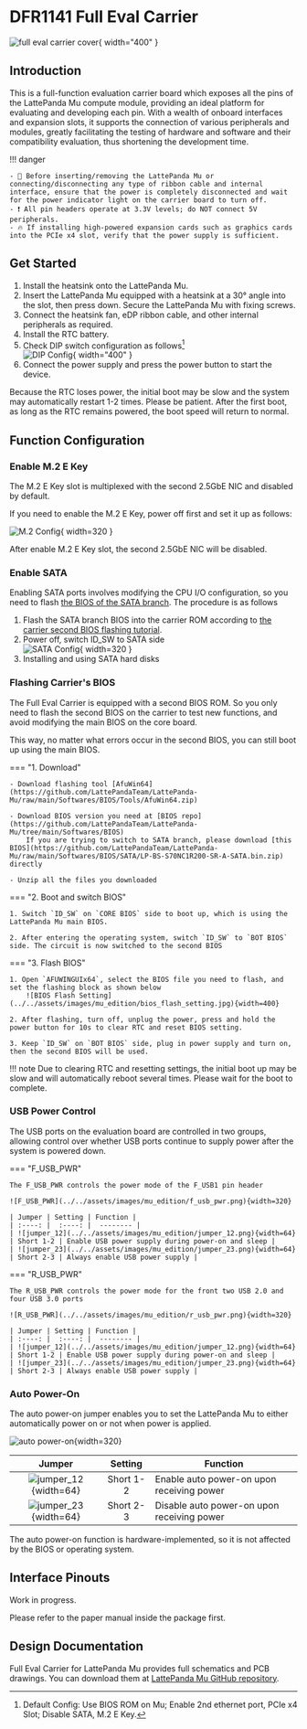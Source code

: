 # DFR1141 Full Eval Carrier

![full eval carrier cover](../../assets/images/mu_edition/full_eval_cover.png){ width="400" }

## Introduction

This is a full-function evaluation carrier board which exposes all the pins of the LattePanda Mu compute module, providing an ideal platform for evaluating and developing each pin. With a wealth of onboard interfaces and expansion slots, it supports the connection of various peripherals and modules, greatly facilitating the testing of hardware and software and their compatibility evaluation, thus shortening the development time.

!!! danger

    - 🔌 Before inserting/removing the LattePanda Mu or connecting/disconnecting any type of ribbon cable and internal interface, ensure that the power is completely disconnected and wait for the power indicator light on the carrier board to turn off.
    - ❗ All pin headers operate at 3.3V levels; do NOT connect 5V peripherals.
    - 🔥 If installing high-powered expansion cards such as graphics cards into the PCIe x4 slot, verify that the power supply is sufficient.

## Get Started

1. Install the heatsink onto the LattePanda Mu.
2. Insert the LattePanda Mu equipped with a heatsink at a 30° angle into the slot, then press down. Secure the LattePanda Mu with fixing screws.
3. Connect the heatsink fan, eDP ribbon cable, and other internal peripherals as required.
4. Install the RTC battery.
5. Check DIP switch configuration as follows[^1]  
    ![DIP Config](../../assets/images/mu_edition/full_eval_config2.png){ width="400" }  
6. Connect the power supply and press the power button to start the device.

[^1]: Default Config: Use BIOS ROM on Mu; Enable 2nd ethernet port, PCIe x4 Slot; Disable SATA, M.2 E Key.

Because the RTC loses power, the initial boot may be slow and the system may automatically restart 1-2 times. Please be patient. After the first boot, as long as the RTC remains powered, the boot speed will return to normal.

## Function Configuration

### Enable M.2 E Key

The M.2 E Key slot is multiplexed with the second 2.5GbE NIC and disabled by default.

If you need to enable the M.2 E Key, power off first and set it up as follows:

![M.2 Config](../../assets/images/mu_edition/m2_config.png){ width=320 }

After enable M.2 E Key slot, the second 2.5GbE NIC will be disabled.

### Enable SATA

Enabling SATA ports involves modifying the CPU I/O configuration, so you need to flash [the BIOS of the SATA branch](https://github.com/LattePandaTeam/LattePanda-Mu/tree/main/Softwares/BIOS/SATA). The procedure is as follows

1. Flash the SATA branch BIOS into the carrier ROM according to [the carrier second BIOS flashing tutorial](#flashing-carriers-bios).
2. Power off, switch ID_SW to SATA side  
    ![SATA Config](../../assets/images/mu_edition/sata_config.png){ width=320 }
3. Installing and using SATA hard disks

### Flashing Carrier's BIOS

The Full Eval Carrier is equipped with a second BIOS ROM. So you only need to flash the second BIOS on the carrier to test new functions, and avoid modifying the main BIOS on the core board.

This way, no matter what errors occur in the second BIOS, you can still boot up using the main BIOS.

=== "1. Download"

    - Download flashing tool [AfuWin64](https://github.com/LattePandaTeam/LattePanda-Mu/raw/main/Softwares/BIOS/Tools/AfuWin64.zip)
    
    - Download BIOS version you need at [BIOS repo](https://github.com/LattePandaTeam/LattePanda-Mu/tree/main/Softwares/BIOS)  
        If you are trying to switch to SATA branch, please download [this BIOS](https://github.com/LattePandaTeam/LattePanda-Mu/raw/main/Softwares/BIOS/SATA/LP-BS-S70NC1R200-SR-A-SATA.bin.zip) directly

    - Unzip all the files you downloaded

=== "2. Boot and switch BIOS"

    1. Switch `ID_SW` on `CORE BIOS` side to boot up, which is using the LattePanda Mu main BIOS.
    
    2. After entering the operating system, switch `ID_SW` to `BOT BIOS` side. The circuit is now switched to the second BIOS

=== "3. Flash BIOS"

    1. Open `AFUWINGUIx64`, select the BIOS file you need to flash, and set the flashing block as shown below  
        ![BIOS Flash Setting](../../assets/images/mu_edition/bios_flash_setting.jpg){width=400}
    
    2. After flashing, turn off, unplug the power, press and hold the power button for 10s to clear RTC and reset BIOS setting.

    3. Keep `ID_SW` on `BOT BIOS` side, plug in power supply and turn on, then the second BIOS will be used.

!!! note
    Due to clearing RTC and resetting settings, the initial boot up may be slow and will automatically reboot several times. Please wait for the boot to complete.

### USB Power Control

The USB ports on the evaluation board are controlled in two groups, allowing control over whether USB ports continue to supply power after the system is powered down.

=== "F_USB_PWR"

    The F_USB_PWR controls the power mode of the F_USB1 pin header

    ![F_USB_PWR](../../assets/images/mu_edition/f_usb_pwr.png){width=320}

    | Jumper | Setting | Function |
    | :----: |  :----: |  -------- |
    | ![jumper_12](../../assets/images/mu_edition/jumper_12.png){width=64} | Short 1-2 | Enable USB power supply during power-on and sleep |
    | ![jumper_23](../../assets/images/mu_edition/jumper_23.png){width=64} | Short 2-3 | Always enable USB power supply |

=== "R_USB_PWR"

    The R_USB_PWR controls the power mode for the front two USB 2.0 and four USB 3.0 ports

    ![R_USB_PWR](../../assets/images/mu_edition/r_usb_pwr.png){width=320}

    | Jumper | Setting | Function |
    | :----: |  :----: |  -------- |
    | ![jumper_12](../../assets/images/mu_edition/jumper_12.png){width=64} | Short 1-2 | Enable USB power supply during power-on and sleep |
    | ![jumper_23](../../assets/images/mu_edition/jumper_23.png){width=64} | Short 2-3 | Always enable USB power supply |

### Auto Power-On

The auto power-on jumper enables you to set the LattePanda Mu to either automatically power on or not when power is applied.

![auto power-on](../../assets/images/mu_edition/auto_power_on.png){width=320}

| Jumper | Setting | Function |
| :----: |  :----: |  -------- |
| ![jumper_12](../../assets/images/mu_edition/jumper_12.png){width=64} | Short 1-2 | Enable auto power-on upon receiving power |
| ![jumper_23](../../assets/images/mu_edition/jumper_23.png){width=64} | Short 2-3 | Disable auto power-on upon receiving power |

The auto power-on function is hardware-implemented, so it is not affected by the BIOS or operating system.

## Interface Pinouts

Work in progress.

Please refer to the paper manual inside the package first.

## Design Documentation

Full Eval Carrier for LattePanda Mu provides full schematics and PCB drawings. You can download them at [LattePanda Mu GitHub repository](https://github.com/LattePandaTeam/LattePanda-Mu/tree/main/Electricals/Examples/%5BDFR1141%5DFull%20EVA%20Carrier%20for%20LattePanda%20Mu).
